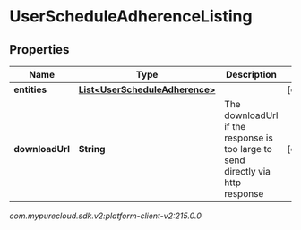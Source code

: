 # UserScheduleAdherenceListing


## Properties

| Name | Type | Description | Notes |
| ------------ | ------------- | ------------- | ------------- |
| **entities** | [**List&lt;UserScheduleAdherence&gt;**](UserScheduleAdherence) |  |  [optional] |
| **downloadUrl** | **String** | The downloadUrl if the response is too large to send directly via http response |  [optional] |




_com.mypurecloud.sdk.v2:platform-client-v2:215.0.0_
